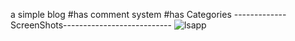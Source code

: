 a simple blog 
#has comment system
#has Categories
-------------ScreenShots---------------------------
![lsapp](https://user-images.githubusercontent.com/75079605/113572615-d10e4480-962d-11eb-85c9-619610bd4e62.PNG)
